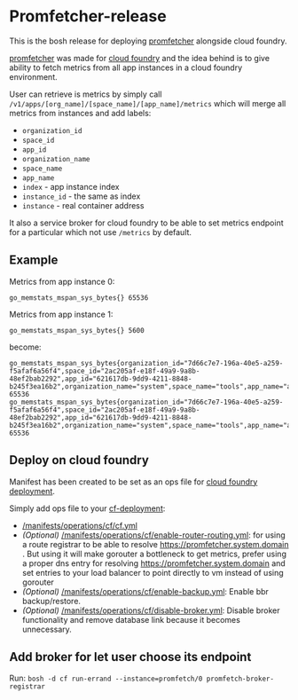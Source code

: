 # Promfetcher-release

This is the bosh release for deploying [promfetcher](https://github.com/orange-cloudfoundry/promfetcher) alongside cloud foundry.

[promfetcher](https://github.com/orange-cloudfoundry/promfetcher) was made for [cloud foundry](https://cloudfoundry.org) and the idea behind is to give ability to fetch 
metrics from all app instances in a cloud foundry environment.

User can retrieve is metrics by simply call `/v1/apps/[org_name]/[space_name]/[app_name]/metrics` which will merge all metrics 
from instances and add labels:
- `organization_id`
- `space_id` 
- `app_id`
- `organization_name`
- `space_name` 
- `app_name`
- `index` - app instance index
- `instance_id` - the same as index
- `instance` - real container address

It also a service broker for cloud foundry to be able to set metrics endpoint for a particular which not use `/metrics` by default.

## Example

Metrics from app instance 0:
```
go_memstats_mspan_sys_bytes{} 65536
```

Metrics from app instance 1:
```
go_memstats_mspan_sys_bytes{} 5600
```

become:
```
go_memstats_mspan_sys_bytes{organization_id="7d66c7e7-196a-40e5-a259-f5afaf6a56f4",space_id="2ac205af-e18f-49a9-9a8b-48ef2bab2292",app_id="621617db-9dd9-4211-8848-b245f3ea16b2",organization_name="system",space_name="tools",app_name="app",index="0",instance_id="0",instance="172.76.112.90:61038"} 65536
go_memstats_mspan_sys_bytes{organization_id="7d66c7e7-196a-40e5-a259-f5afaf6a56f4",space_id="2ac205af-e18f-49a9-9a8b-48ef2bab2292",app_id="621617db-9dd9-4211-8848-b245f3ea16b2",organization_name="system",space_name="tools",app_name="app",index="1",instance_id="1",instance="172.76.112.91:61010"} 65536
```

## Deploy on cloud foundry

Manifest has been created to be set as an ops file for [cloud foundry deployment](https://github.com/cloudfoundry/cf-deployment).

Simply add ops file to your [cf-deployment](https://github.com/cloudfoundry/cf-deployment):
- [/manifests/operations/cf/cf.yml](/manifests/operations/cf/cf.yml)
- *(Optional)* [/manifests/operations/cf/enable-router-routing.yml](/manifests/operations/cf/enable-router-routing.yml):
 for using a route registrar to be able to resolve https://promfetcher.system.domain . But using it will make gorouter a bottleneck to get 
 metrics, prefer using a proper dns entry for resolving https://promfetcher.system.domain and set entries to your load balancer to point directly to vm
 instead of using gorouter
- *(Optional)* [/manifests/operations/cf/enable-backup.yml](/manifests/operations/cf/enable-backup.yml): Enable bbr backup/restore.
- *(Optional)* [/manifests/operations/cf/disable-broker.yml](/manifests/operations/cf/disable-broker.yml): Disable broker functionality and remove database link because it becomes unnecessary.

## Add broker for let user choose its endpoint

Run: `bosh -d cf run-errand --instance=promfetch/0 promfetch-broker-registrar`